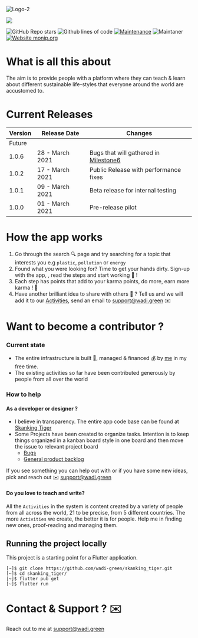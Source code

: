 ![Logo-2](https://user-images.githubusercontent.com/6280554/110628130-0a74a100-81a3-11eb-8372-330fc796278a.png)

![](https://www.wadi.green/images/big.png)

![GitHub Repo stars](https://img.shields.io/github/stars/wadi-green/skanking_tiger?style=plastic)
![Github lines of code](https://img.shields.io/tokei/lines/github/wadi-green/skanking_tiger?style=plastic)
[![Maintenance](https://img.shields.io/badge/Maintained%3F-yes-green.svg)](https://github.com/wadi-green/skanking_tiger)
![Maintaner](https://img.shields.io/badge/maintainer-Saif-blue)
[![Website monip.org](https://img.shields.io/website-up-down-green-red/http/monip.org.svg)](https://wadi.green/)

# What is all this about

The aim is to provide people with a platform where they can teach & learn about different sustainable life-styles that everyone around the world are accustomed to.

# Current Releases

| Version | Release Date          | Changes          |
| ------- | ------------------ |--------------|
| Future   |  ||
| 1.0.6   | 28 - March 2021 |Bugs that will gathered in [Milestone6](https://github.com/wadi-green/skanking_tiger/milestone/2) |
| 1.0.2   | 17 - March 2021                |Public Release with performance fixes|
| 1.0.1   | 09 - March 2021 |Beta release for internal testing|
| 1.0.0   | 01 - March 2021                |Pre-release pilot|


# How the app works

1. Go through the search 🔍 page and try searching for a topic that interests you e.g `plastic`, `pollution` or `energy`
2. Found what you were looking for? Time to get your hands dirty. Sign-up with the app, , read the steps and start working 🤟 ! 
3. Each step has points that add to your karma points, do more, earn more karma ! 💯
4. Have another brilliant idea to share with others 🤝 ? Tell us and we will add it to our [Activities](https://github.com/wadi-green/Wadi.Green/wiki/Activities), send an email to support@wadi.green ✉️

# Want to become a contributor ?

### Current state

- The entire infrastructure is built 🔨, managed & financed 💰 by [me](https://github.com/MSaifAsif) in my free time. 
- The existing activities so far have been contributed generously by people from all over the world 

### How to help

#### As a developer or designer ? 
- I believe in transparency. The entire app code base can be found at [Skanking Tiger](https://github.com/wadi-green/skanking_tiger)
- Some Projects have been created to organize tasks. Intention is to keep things organized in a kanban board style in one board and then move the issue to relevant project board
  - [Bugs](https://github.com/wadi-green/skanking_tiger/projects/2)
  - [General product backlog](https://github.com/wadi-green/Wadi.Green/projects/1)

If you see something you can help out with or if you have some new ideas, pick and reach out ✉️ support@wadi.green

#### Do you love to teach and write?

All the `Activities` in the system is content created by a variety of people from all across the world, 21 to be precise, from 5 different countries. The more `Activities` we create, the better it is for people. Help me in finding new ones, proof-reading and managing them. 

## Running the project locally

This project is a starting point for a Flutter application.

```
[~]$ git clone https://github.com/wadi-green/skanking_tiger.git
[~]$ cd skanking_tiger/
[~]$ flutter pub get
[~]$ flutter run
```

# Contact & Support ? ✉️

Reach out to me at support@wadi.green
